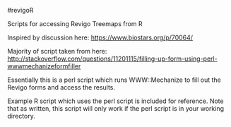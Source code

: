 #revigoR

Scripts for accessing Revigo Treemaps from R

Inspired by discussion here: https://www.biostars.org/p/70064/

Majority of script taken from here: http://stackoverflow.com/questions/11201115/filling-up-form-using-perl-wwwmechanizeformfiller

Essentially this is a perl script which runs WWW::Mechanize to fill out the Revigo forms and access the results.

Example R script which uses the perl script is included for reference. Note that as written, this script will only work if the perl script is in your working directory.

